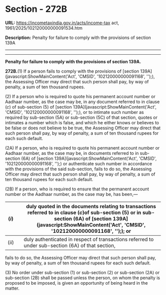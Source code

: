 # Section - 272B

**URL:** https://incometaxindia.gov.in/acts/income-tax act, 1961/2025/102120000000091534.htm

**Description:** Penalty for failure to comply with the provisions of section 139A

---

****

**Penalty for failure to comply with the provisions of section 139A.**

**272B.**(1) If a person fails to comply with the provisions of [section 139A](javascript:ShowMainContent\('Act', 'CMSID', '102120000000091168', ''\);), the Assessing Officer may direct that such person shall pay, by way of penalty, a sum of ten thousand rupees.

(2) If a person who is required to quote his permanent account number or Aadhaar number, as the case may be, in any document referred to in clause (_c_) of sub-section (5) of [section 139A](javascript:ShowMainContent\('Act', 'CMSID', '102120000000091168', ''\);), or to intimate such number as required by sub-section (5A) or sub-section (5C) of that section, quotes or intimates a number which is false, and which he either knows or believes to be false or does not believe to be true, the Assessing Officer may direct that such person shall pay, by way of penalty, a sum of ten thousand rupees for each such default.

(2A) If a person, who is required to quote his permanent account number or Aadhaar number, as the case may be, in documents referred to in sub-section (6A) of [section 139A](javascript:ShowMainContent\('Act', 'CMSID', '102120000000091168', ''\);) or authenticate such number in accordance with the provisions of the said sub-section, fails to do so, the Assessing Officer may direct that such person shall pay, by way of penalty, a sum of ten thousand rupees for each such default.

(2B) If a person, who is required to ensure that the permanent account number or the Aadhaar number, as the case may be, has been,—

(_i_)|  |  duly quoted in the documents relating to transactions referred to in clause (_c_)of sub-section (5) or in sub-section (6A) of [section 139A](javascript:ShowMainContent\('Act', 'CMSID', '102120000000091168', ''\);); or  
---|---|---  
(_ii_)|  |  duly authenticated in respect of transactions referred to under sub-section (6A) of that section,  
  
fails to do so, the Assessing Officer may direct that such person shall pay, by way of penalty, a sum of ten thousand rupees for each such default.

(3) No order under sub-section (1) or sub-section (2) or sub-section (2A) or sub-section (2B) shall be passed unless the person, on whom the penalty is proposed to be imposed, is given an opportunity of being heard in the matter.